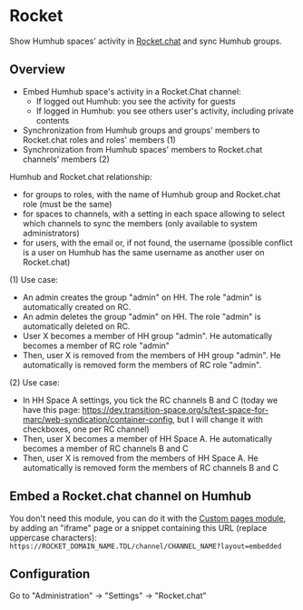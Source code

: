 # Rocket

Show Humhub spaces' activity in [Rocket.chat](https://rocket.chat/) and sync Humhub groups.


## Overview

- Embed Humhub space's activity in a Rocket.Chat channel:
  - If logged out Humhub: you see the activity for guests
  - If logged in Humhub: you see others user's activity, including private contents
- Synchronization from Humhub groups and groups' members to Rocket.chat roles and roles' members (1)
- Synchronization from Humhub spaces' members to Rocket.chat channels' members (2)

Humhub and Rocket.chat relationship:
 - for groups to roles, with the name of Humhub group and Rocket.chat role (must be the same)
 - for spaces to channels, with a setting in each space allowing to select which channels to sync the members (only available to system administrators)
 - for users, with the email or, if not found, the username (possible conflict is a user on Humhub has the same username as another user on Rocket.chat)

(1) Use case:
- An admin creates the group "admin" on HH. The role "admin" is automatically created on RC.
- An admin deletes the group "admin" on HH. The role "admin" is automatically deleted on RC.
- User X becomes a member of HH group "admin". He automatically becomes a member of RC role "admin"
- Then, user X is removed from the members of HH group "admin". He automatically is removed form the members of RC role "admin".

(2) Use case:
- In HH Space A settings, you tick the RC channels B and C (today we have this page: https://dev.transition-space.org/s/test-space-for-marc/web-syndication/container-config, but I will change it with checkboxes, one per RC channel)
- Then, user X becomes a member of HH Space A. He automatically becomes a member of RC channels B and C
- Then, user X is removed from the members of HH Space A. He automatically is removed form the members of RC channels B and C


## Embed a Rocket.chat channel on Humhub

You don't need this module, you can do it with the [Custom pages module](https://www.humhub.com/en/marketplace/custom_pages/), by adding an "iframe" page or a snippet containing this URL (replace uppercase characters): `https://ROCKET_DOMAIN_NAME.TDL/channel/CHANNEL_NAME?layout=embedded`


## Configuration

Go to "Administration" -> "Settings" -> "Rocket.chat"